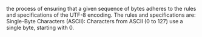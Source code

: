 the process of ensuring that a given sequence of bytes adheres to the rules and specifications of the UTF-8 encoding. The rules and specifications are: Single-Byte Characters (ASCII): Characters from ASCII (0 to 127) use a single byte, starting with 0.
